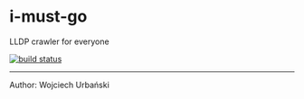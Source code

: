 # i-must-go
LLDP crawler for everyone

[![build status](https://gitlab.ds.pg.gda.pl/urban/i-must-go/badges/master/build.svg)](https://gitlab.ds.pg.gda.pl/urban/i-must-go/commits/master)

---

Author: Wojciech Urbański
